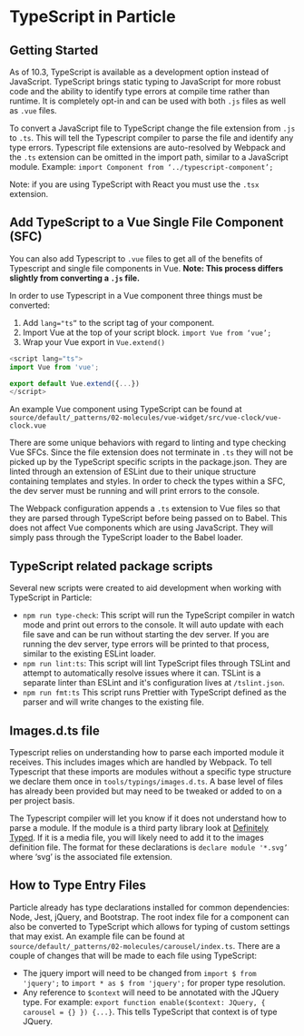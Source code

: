 # TypeScript in Particle

## Getting Started

As of 10.3, TypeScript is available as a development option instead of JavaScript. TypeScript brings static typing to JavaScript for more robust code and the ability to identify type errors at compile time rather than runtime. It is completely opt-in and can be used with both `.js` files as well as `.vue` files.

To convert a JavaScript file to TypeScript change the file extension from `.js` to `.ts`. This will tell the Typescript compiler to parse the file and identify any type errors. Typescript file extensions are auto-resolved by Webpack and the `.ts` extension can be omitted in the import path, similar to a JavaScript module. Example: `import Component from ‘../typescript-component’;`

Note: if you are using TypeScript with React you must use the `.tsx` extension.

## Add TypeScript to a Vue Single File Component (SFC)

You can also add Typescript to `.vue` files to get all of the benefits of Typescript and single file components in Vue. **Note: This process differs slightly from converting a `.js` file.**

In order to use Typescript in a Vue component three things must be converted:

1. Add `lang="ts”` to the script tag of your component.
2. Import Vue at the top of your script block. `import Vue from ‘vue’;`
3. Wrap your Vue export in `Vue.extend()`

```typescript
<script lang="ts">
import Vue from 'vue';

export default Vue.extend({...})
</script>
```

An example Vue component using TypeScript can be found at `source/default/_patterns/02-molecules/vue-widget/src/vue-clock/vue-clock.vue`

There are some unique behaviors with regard to linting and type checking Vue SFCs. Since the file extension does not terminate in `.ts` they will not be picked up by the TypeScript specific scripts in the package.json. They are linted through an extension of ESLint due to their unique structure containing templates and styles. In order to check the types within a SFC, the dev server must be running and will print errors to the console.

The Webpack configuration appends a `.ts` extension to Vue files so that they are parsed through TypeScript before being passed on to Babel. This does not affect Vue components which are using JavaScript. They will simply pass through the TypeScript loader to the Babel loader.

## TypeScript related package scripts

Several new scripts were created to aid development when working with TypeScript in Particle:

- `npm run type-check`: This script will run the TypeScript compiler in watch mode and print out errors to the console. It will auto update with each file save and can be run without starting the dev server. If you are running the dev server, type errors will be printed to that process, similar to the existing ESLint loader.
- `npm run lint:ts`: This script will lint TypeScript files through TSLint and attempt to automatically resolve issues where it can. TSLint is a separate linter than ESLint and it's configuration lives at `/tslint.json`.
- `npm run fmt:ts` This script runs Prettier with TypeScript defined as the parser and will write changes to the existing file.

## Images.d.ts file

Typescript relies on understanding how to parse each imported module it receives. This includes images which are handled by Webpack. To tell Typescript that these imports are modules without a specific type structure we declare them once in `tools/typings/images.d.ts`. A base level of files has already been provided but may need to be tweaked or added to on a per project basis.

The Typescript compiler will let you know if it does not understand how to parse a module. If the module is a third party library look at [Definitely Typed](http://definitelytyped.org/). If it is a media file, you will likely need to add it to the images definition file. The format for these declarations is `declare module '*.svg’` where ‘svg’ is the associated file extension.

## How to Type Entry Files

Particle already has type declarations installed for common dependencies: Node, Jest, jQuery, and Bootstrap. The root index file for a component can also be converted to TypeScript which allows for typing of custom settings that may exist. An example file can be found at `source/default/_patterns/02-molecules/carousel/index.ts`. There are a couple of changes that will be made to each file using TypeScript:

- The jquery import will need to be changed from `import $ from 'jquery';` to `import * as $ from 'jquery';` for proper type resolution.
- Any reference to `$context` will need to be annotated with the JQuery type. For example: `export function enable($context: JQuery, { carousel = {} }) {...}`. This tells TypeScript that context is of type JQuery.
